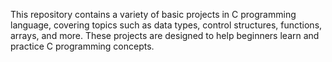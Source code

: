 This repository contains a variety of basic projects in C programming language, covering topics such as data types, control structures, functions, arrays, and more. These projects are designed to help beginners learn and practice C programming concepts.
